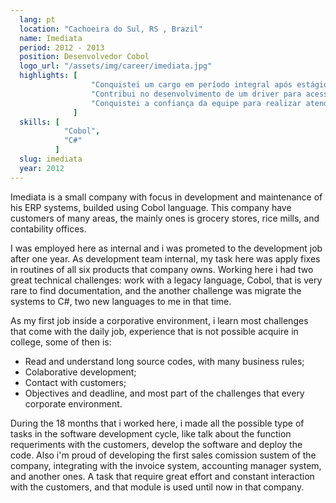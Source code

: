 ```yaml
---
  lang: pt
  location: "Cachoeira do Sul, RS , Brazil"
  name: Imediata
  period: 2012 - 2013
  position: Desenvolvedor Cobol
  logo_url: "/assets/img/career/imediata.jpg"
  highlights: [
                  "Conquistei um cargo em período integral após estágio de 8 meses",
                  "Contribui no desenvolvimento de um driver para acesso ao banco MySQL para Cobol",
                  "Conquistei a confiança da equipe para realizar atendimento outsourcing nos clientes após 3 meses de estágio"
              ]
  skills: [
            "Cobol",
            "C#"
          ]
  slug: imediata
  year: 2012
---
```


   <div>
   <p>
      Imediata is a small company with focus in development and maintenance of his ERP systems, builded using Cobol language. This
      company have customers of many areas, the mainly ones is grocery stores, rice mills, and contability offices.
   </p>

   <p>I was employed here as internal and i was prometed to the development job after one year. As development team internal,
      my task here was apply fixes in routines of all six products that company owns. Working here i had two great technical
      challenges: work with a legacy language, Cobol, that is very rare to find documentation, and the another challenge
      was migrate the systems to C#, two new languages to me in that time.
   </p>

   <p>As my first job inside a corporative environment, i learn most challenges that come with the daily job, experience
      that is not possible acquire in college, some of then is:</p>
   <ul>
      <li>Read and understand long source codes, with many business rules;</li>
      <li>Colaborative development;</li>
      <li>Contact with customers;</li>
      <li>Objectives and deadline, and most part of the challenges that every corporate environment.</li>
   </ul>

   <p>During the 18 months that i worked here, i made all the possible type of tasks in the software development cycle, like
      talk about the function requeriments with the customers, develop the software and deploy the code. Also i'm proud
      of developing the first sales comission sustem of the company, integrating with the invoice system, accounting manager
      system, and another ones. A task that require great effort and constant interaction with the customers, and that
      module is used until now in that company.</p>
</div>